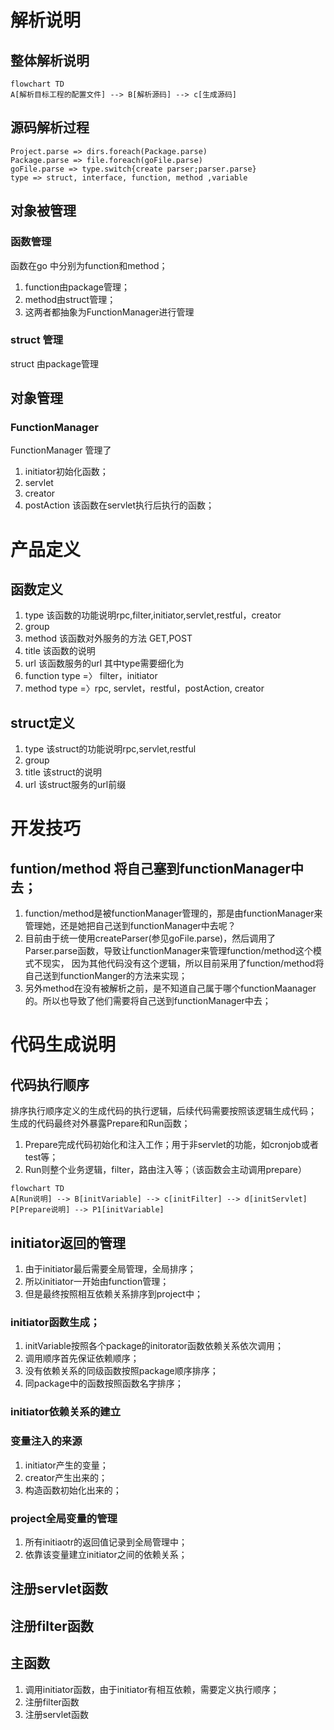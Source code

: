 # 
# 解析说明
## 整体解析说明
```mermaid
flowchart TD
A[解析目标工程的配置文件] --> B[解析源码] --> c[生成源码]
```
## 源码解析过程
```
Project.parse => dirs.foreach(Package.parse)
Package.parse => file.foreach(goFile.parse)
goFile.parse => type.switch{create parser;parser.parse}
type => struct, interface, function, method ,variable
```

## 对象被管理
### 函数管理
函数在go 中分别为function和method；
1. function由package管理；
2. method由struct管理；
3. 这两者都抽象为FunctionManager进行管理
### struct 管理
struct 由package管理

## 对象管理
### FunctionManager
FunctionManager 管理了
1. initiator初始化函数；
2. servlet
3. creator
4. postAction 该函数在servlet执行后执行的函数；





# 产品定义
## 函数定义
1. type 该函数的功能说明rpc,filter,initiator,servlet,restful，creator
2. group 
3. method 该函数对外服务的方法 GET,POST
4. title 该函数的说明
5. url 该函数服务的url
其中type需要细化为
1. function type =〉 filter，initiator
2. method type =〉rpc, servlet，restful，postAction, creator

## struct定义
1. type 该struct的功能说明rpc,servlet,restful
2. group 
2. title 该struct的说明
3. url 该struct服务的url前缀
# 开发技巧
## funtion/method 将自己塞到functionManager中去；
1. function/method是被functionManager管理的，那是由functionManager来管理她，还是她把自己送到functionManager中去呢？
2. 目前由于统一使用createParser(参见goFile.parse)，然后调用了Parser.parse函数，导致让functionManager来管理function/method这个模式不现实， 因为其他代码没有这个逻辑，所以目前采用了function/method将自己送到functionManger的方法来实现；
3. 另外method在没有被解析之前，是不知道自己属于哪个functionMaanager的。所以也导致了他们需要将自己送到functionManager中去；



# 代码生成说明
## 代码执行顺序
排序执行顺序定义的生成代码的执行逻辑，后续代码需要按照该逻辑生成代码；
生成的代码最终对外暴露Prepare和Run函数；
1. Prepare完成代码初始化和注入工作；用于非servlet的功能，如cronjob或者test等；
2. Run则整个业务逻辑，filter，路由注入等；（该函数会主动调用prepare）
```mermaid
flowchart TD 
A[Run说明] --> B[initVariable] --> c[initFilter] --> d[initServlet]
P[Prepare说明] --> P1[initVariable]
```
## initiator返回的管理
1. 由于initiator最后需要全局管理，全局排序；
2. 所以initiator一开始由function管理；
3. 但是最终按照相互依赖关系排序到project中；
### initiator函数生成；
1. initVariable按照各个package的initorator函数依赖关系依次调用；
2. 调用顺序首先保证依赖顺序；
3. 没有依赖关系的同级函数按照package顺序排序；
4. 同package中的函数按照函数名字排序；
### initiator依赖关系的建立

### 变量注入的来源
1. initiator产生的变量；
2. creator产生出来的；
3. 构造函数初始化出来的；

### project全局变量的管理
1. 所有initiaotr的返回值记录到全局管理中；
2. 依靠该变量建立initiator之间的依赖关系；

## 注册servlet函数
## 注册filter函数

## 主函数
1. 调用initiator函数，由于initiator有相互依赖，需要定义执行顺序；
2. 注册filter函数
3. 注册servlet函数

